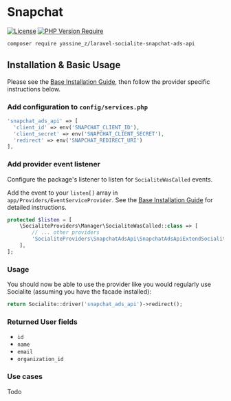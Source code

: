# Snapchat

[![License](http://poser.pugx.org/doctrine/inflector/license)](https://packagist.org/packages/doctrine/inflector) 
[![PHP Version Require](http://poser.pugx.org/doctrine/inflector/require/php)](https://packagist.org/packages/doctrine/inflector)

```bash
composer require yassine_z/laravel-socialite-snapchat-ads-api
```

## Installation & Basic Usage

Please see the [Base Installation Guide](https://socialiteproviders.com/usage/), then follow the provider specific instructions below.

### Add configuration to `config/services.php`

```php
'snapchat_ads_api' => [    
  'client_id' => env('SNAPCHAT_CLIENT_ID'),  
  'client_secret' => env('SNAPCHAT_CLIENT_SECRET'),  
  'redirect' => env('SNAPCHAT_REDIRECT_URI') 
],
```

### Add provider event listener

Configure the package's listener to listen for `SocialiteWasCalled` events.

Add the event to your `listen[]` array in `app/Providers/EventServiceProvider`. See the [Base Installation Guide](https://socialiteproviders.com/usage/) for detailed instructions.

```php
protected $listen = [
    \SocialiteProviders\Manager\SocialiteWasCalled::class => [
        // ... other providers
        'SocialiteProviders\SnapchatAdsApi\SnapchatAdsApiExtendSocialite@handle'
    ],
];
```

### Usage

You should now be able to use the provider like you would regularly use Socialite (assuming you have the facade installed):

```php
return Socialite::driver('snapchat_ads_api')->redirect();
```

### Returned User fields

- ``id``
- ``name``
- ``email``
- ``organization_id``

### Use cases
 Todo
